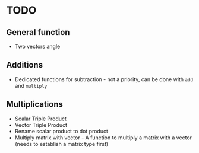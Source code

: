 # TODO

## General function

- Two vectors angle

## Additions

- Dedicated functions for subtraction - not a priority, can be done with `add` and `multiply`

## Multiplications

- Scalar Triple Product
- Vector Triple Product
- Rename scalar product to dot product
- Multiply matrix with vector - A function to multiply a matrix with a vector (needs to establish a matrix type first)
